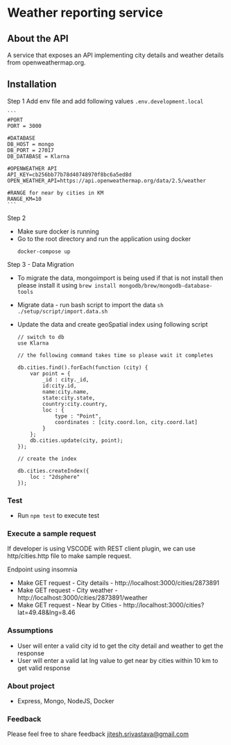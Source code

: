 # Weather reporting service

## About the API
A service that exposes an API implementing city details and weather details from openweathermap.org.

## Installation
Step 1
    Add env file and add following values ```.env.development.local```
    
    ```
    #PORT
    PORT = 3000

    #DATABASE
    DB_HOST = mongo
    DB_PORT = 27017
    DB_DATABASE = Klarna

    #OPENWEATHER API 
    API_KEY=cb256bb77b78d40748970f8bc6a5ed8d
    OPEN_WEATHER_API=https://api.openweathermap.org/data/2.5/weather

    #RANGE for near by cities in KM
    RANGE_KM=10
    ```
Step 2 
- Make sure docker is running
- Go to the root directory and run the application using docker
    ```
    docker-compose up
    ```
Step 3 - Data Migration

- To migrate the data, mongoimport is being used if that is not install then please install it using ``` brew install mongodb/brew/mongodb-database-tools ```
- Migrate data - run bash script to import the data ```sh ./setup/script/import.data.sh```
- Update the data and create geoSpatial index using following script

    ```
    // switch to db
    use Klarna

    // the following command takes time so please wait it completes

    db.cities.find().forEach(function (city) {
        var point = {
            _id : city._id,
            id:city.id,
            name:city.name,
            state:city.state,
            country:city.country,
            loc : {
                type : "Point",
                coordinates : [city.coord.lon, city.coord.lat]
            }
        };
        db.cities.update(city, point);
    });

    // create the index

    db.cities.createIndex({
        loc : "2dsphere"
    });
    ```
### Test
- Run ``` npm test ``` to execute test

### Execute a sample request
If developer is using VSCODE with REST client plugin, we can use http/cities.http file to make sample request.

Endpoint using insomnia 

- Make GET request - City details - http://localhost:3000/cities/2873891
- Make GET request - City weather - http://localhost:3000/cities/2873891/weather
- Make GET request - Near by Cities - http://localhost:3000/cities?lat=49.48&lng=8.46
### Assumptions
- User will enter a valid city id to get the city detail and weather to get the response
- User will enter a valid lat lng value to get near by cities within 10 km to get valid response

### About project
- Express, Mongo, NodeJS, Docker

### Feedback
Please feel free to share feedback jitesh.srivastava@gmail.com
